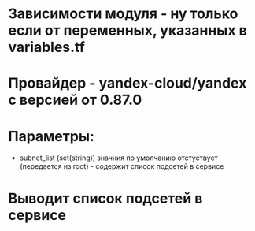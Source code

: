 # Зависимости модуля - ну только если от переменных, указанных в variables.tf
# Провайдер - yandex-cloud/yandex с версией от 0.87.0
# Параметры: 
- subnet_list (set(string)) значния по умолчанию отстуствует (передается из root) - содержит список подсетей в сервисе
# Выводит список подсетей в сервисе